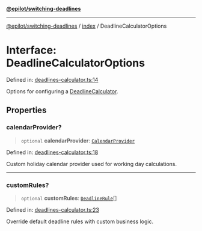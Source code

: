 [**@epilot/switching-deadlines**](../../README.md)

***

[@epilot/switching-deadlines](../../modules.md) / [index](../README.md) / DeadlineCalculatorOptions

# Interface: DeadlineCalculatorOptions

Defined in: [deadlines-calculator.ts:14](https://github.com/epilot-dev/switching-deadlines/blob/3e728b5f762c5b978f43c05453d07a8b73878933/src/deadlines-calculator.ts#L14)

Options for configuring a [DeadlineCalculator](../classes/DeadlineCalculator.md).

## Properties

### calendarProvider?

> `optional` **calendarProvider**: [`CalendarProvider`](../classes/CalendarProvider.md)

Defined in: [deadlines-calculator.ts:18](https://github.com/epilot-dev/switching-deadlines/blob/3e728b5f762c5b978f43c05453d07a8b73878933/src/deadlines-calculator.ts#L18)

Custom holiday calendar provider used for working day calculations.

***

### customRules?

> `optional` **customRules**: [`DeadlineRule`](DeadlineRule.md)[]

Defined in: [deadlines-calculator.ts:23](https://github.com/epilot-dev/switching-deadlines/blob/3e728b5f762c5b978f43c05453d07a8b73878933/src/deadlines-calculator.ts#L23)

Override default deadline rules with custom business logic.
